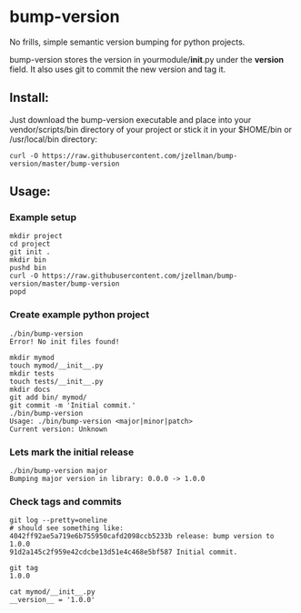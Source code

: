 # bump-version
No frills, simple semantic version bumping for python projects.

bump-version stores the version in yourmodule/__init__.py under the __version__ field. It also uses git to commit the new version and tag it. 

## Install:

Just download the bump-version executable and place into your vendor/scripts/bin directory of your project
or stick it in your $HOME/bin or /usr/local/bin directory:

```
curl -O https://raw.githubusercontent.com/jzellman/bump-version/master/bump-version
```

## Usage:

### Example setup
```
mkdir project
cd project
git init .
mkdir bin
pushd bin
curl -O https://raw.githubusercontent.com/jzellman/bump-version/master/bump-version
popd
```

### Create example python project

```
./bin/bump-version
Error! No init files found!

mkdir mymod
touch mymod/__init__.py
mkdir tests
touch tests/__init__.py
mkdir docs
git add bin/ mymod/
git commit -m 'Initial commit.'
./bin/bump-version
Usage: ./bin/bump-version <major|minor|patch>
Current version: Unknown
```

### Lets mark the initial release
```
./bin/bump-version major
Bumping major version in library: 0.0.0 -> 1.0.0
```

### Check tags and commits
```
git log --pretty=oneline
# should see something like:
4042ff92ae5a719e6b755950cafd2098ccb5233b release: bump version to 1.0.0
91d2a145c2f959e42cdcbe13d51e4c468e5bf587 Initial commit.

git tag
1.0.0

cat mymod/__init__.py
__version__ = '1.0.0'
```




